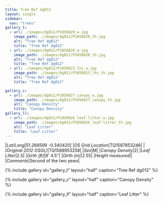 ```yaml
---
title: Tree Ref dg012
layout: single
sidebar:
  nav: "trees"
gallery_t: 
  - url: ./images/dg012/P1050829_w.jpg
    image_path: ./images/dg012/P1050829_th.jpg
    alt: "Tree Ref dg012"
    title: "Tree Ref dg012"
  - url: ./images/dg012/P1050828_w.jpg
    image_path: ./images/dg012/P1050828_th.jpg
    alt: "Tree Ref dg012"
    title: "Tree Ref dg012"
  - url: ./images/dg012/P1050823_lhs_w.jpg
    image_path: ./images/dg012/P1050823_lhs_th.jpg
    alt: "Tree Ref dg012"
    title: "Tree Ref dg012"

gallery_c:
  - url: ./images/dg012/P1050827_canopy_w.jpg
    image_path: ./images/dg012/P1050827_canopy_th.jpg
    alt: "Canopy Density"
    title: "Canopy Density"
gallery_ll:
  - url: ./images/dg012/P1050826_leaf-litter_w.jpg
    image_path: ./images/dg012/P1050826_leaf-litter_th.jpg
    alt: "Leaf Litter"
    title: "Leaf Litter"
---
```


|*Lat/Long*|51.266599 -0.340420|
|*OS Grid Location*|TQ1587853246|
|*(Original 2012 OSGL)*|TQ1588953258|
|*Sex*|M|
|*Canopy Density*|2|
|*Leaf Litter*|2.5|
|*Girth (ft)*|8' 4.5"|
|*Girth (m)*|2.55|
|*Height measured*||
|*Comments*|Second of the two yews|

{% include gallery id="gallery_t" layout="half" caption="Tree Ref dg012" %}

{% include gallery id="gallery_c" layout="half" caption="Canopy Density" %}

{% include gallery id="gallery_ll" layout="half" caption="Leaf Litter" %}

